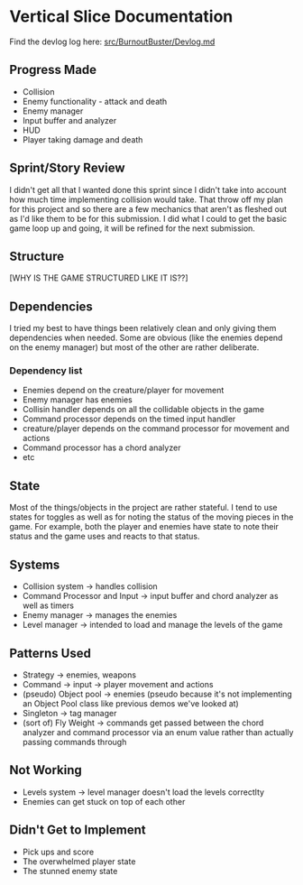 # Vertical Slice Documentation
  
Find the devlog log here: [src/BurnoutBuster/Devlog.md](https://github.com/IAMColumbia/gp2portfoliogame-CiarennHollis/blob/master/src/BurnoutBuster/Devlog.md)
  
## Progress Made
 * Collision
 * Enemy functionality - attack and death
 * Enemy manager
 * Input buffer and analyzer
 * HUD
 * Player taking damage and death
  
## Sprint/Story Review
I didn't get all that I wanted done this sprint since I didn't take into account how much time implementing collision would take. That throw off my plan for this project and so there are a few mechanics that aren't as fleshed out as I'd like them to be for this submission. I did what I could to get the basic game loop up and going, it will be refined for the next submission.
  
## Structure
[WHY IS THE GAME STRUCTURED LIKE IT IS??]
  
## Dependencies
 I tried my best to have things been relatively clean and only giving them dependencies when needed. Some are obvious (like the enemies depend on the enemy manager) but most of the other are rather deliberate.
### Dependency list 
 * Enemies depend on the creature/player for movement
 * Enemy manager has enemies
 * Collisin handler depends on all the collidable objects in the game
 * Command processor depends on the timed input handler 
 * creature/player depends on the command processor for movement and actions
 * Command processor has a chord analyzer 
 * etc
  
## State
Most of the things/objects in the project are rather stateful. I tend to use states for toggles as well as for noting the status of the moving pieces in the game. For example, both the player and enemies have state to note their status and the game uses and reacts to that status.
  
## Systems
 * Collision system -> handles collision
 * Command Processor and Input -> input buffer and chord analyzer as well as timers 
 * Enemy manager -> manages the enemies
 * Level manager -> intended to load and manage the levels of the game
  
## Patterns Used
 * Strategy -> enemies, weapons
 * Command -> input -> player movement and actions 
 * (pseudo) Object pool -> enemies (pseudo because it's not implementing an Object Pool class like previous demos we've looked at)
 * Singleton -> tag manager 
 * (sort of) Fly Weight -> commands get passed between the chord analyzer and command processor via an enum value rather than actually passing commands through
  
## Not Working
 * Levels system -> level manager doesn't load the levels correctlty
 * Enemies can get stuck on top of each other
  
## Didn't Get to Implement
 * Pick ups and score
 * The overwhelmed player state
 * The stunned enemy state

